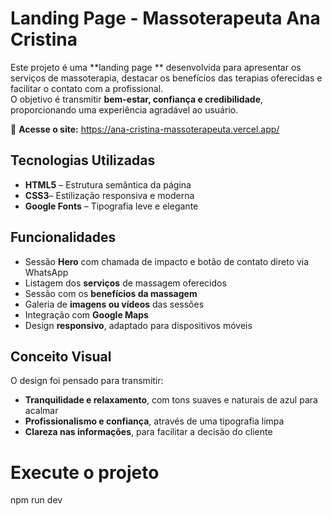 #  Landing Page - Massoterapeuta Ana Cristina

Este projeto é uma **landing page ** desenvolvida para apresentar os serviços de massoterapia, destacar os benefícios das terapias oferecidas e facilitar o contato com a profissional.  
O objetivo é transmitir **bem-estar, confiança e credibilidade**, proporcionando uma experiência agradável ao usuário.


🔗 **Acesse o site:** https://ana-cristina-massoterapeuta.vercel.app/


##  Tecnologias Utilizadas

- **HTML5** – Estrutura semântica da página  
- **CSS3**– Estilização responsiva e moderna    
- **Google Fonts** – Tipografia leve e elegante  

##  Funcionalidades

- Sessão **Hero** com chamada de impacto e botão de contato direto via WhatsApp  
- Listagem dos **serviços** de massagem oferecidos  
- Sessão com os **benefícios da massagem**  
- Galeria de **imagens ou vídeos** das sessões     
- Integração com **Google Maps** 
- Design **responsivo**, adaptado para dispositivos móveis  


##  Conceito Visual

O design foi pensado para transmitir:
- **Tranquilidade e relaxamento**, com tons suaves e naturais de azul para acalmar
- **Profissionalismo e confiança**, através de uma tipografia limpa  
- **Clareza nas informações**, para facilitar a decisão do cliente  



# Execute o projeto
npm run dev
